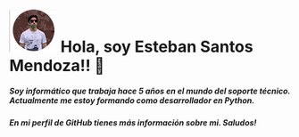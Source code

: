 # ![Imágen ilustrativa del juego.](./Perfil1_Emoji.png) Hola, soy Esteban Santos Mendoza!! 👋 

##### Soy informático que trabaja hace 5 años en el mundo del soporte técnico. Actualmente me estoy formando como desarrollador en Python.
##### En mi perfil de GitHub tienes más información sobre mi. Saludos!

##
